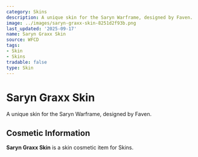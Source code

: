 ```yaml
---
category: Skins
description: A unique skin for the Saryn Warframe, designed by Faven.
image: ../images/saryn-graxx-skin-8251d2f93b.png
last_updated: '2025-09-17'
name: Saryn Graxx Skin
source: WFCD
tags:
- Skin
- Skins
tradable: false
type: Skin
---
```


# Saryn Graxx Skin

A unique skin for the Saryn Warframe, designed by Faven.

## Cosmetic Information

**Saryn Graxx Skin** is a skin cosmetic item for Skins.

